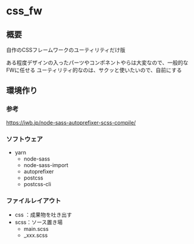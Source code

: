 css_fw
====

概要
----
自作のCSSフレームワークのユーティリティだけ版

ある程度デザインの入ったパーツやコンポネントやらは大変なので、一般的なFWに任せる
ユーティリティ的なのは、サクッと使いたいので、自前にする

環境作り
----
### 参考
https://iwb.jp/node-sass-autoprefixer-scss-compile/

### ソフトウェア
* yarn
  * node-sass
  * node-sass-import
  * autoprefixer
  * postcss
  * postcss-cli

### ファイルレイアウト
* css ：成果物を吐き出す
* scss：ソース置き場
  * main.scss
  * _xxx.scss


